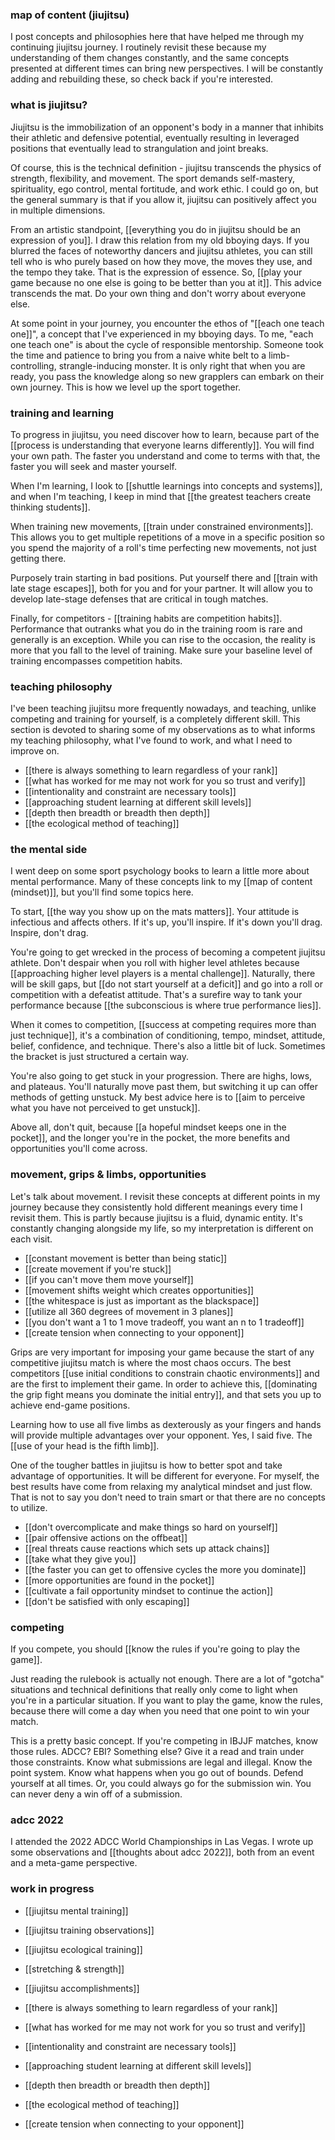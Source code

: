 ### map of content (jiujitsu)

I post concepts and philosophies here that have helped me through my continuing jiujitsu journey. I routinely revisit these because my understanding of them changes constantly, and the same concepts presented at different times can bring new perspectives. I will be constantly adding and rebuilding these, so check back if you're interested.

### what is jiujitsu?

Jiujitsu is the immobilization of an opponent's body in a manner that inhibits their athletic and defensive potential, eventually resulting in leveraged positions that eventually lead to strangulation and joint breaks.

Of course, this is the technical definition - jiujitsu transcends the physics of strength, flexibility, and movement. The sport demands self-mastery, spirituality, ego control, mental fortitude, and work ethic. I could go on, but the general summary is that if you allow it, jiujitsu can positively affect you in multiple dimensions.

From an artistic standpoint, [[everything you do in jiujitsu should be an expression of you]]. I draw this relation from my old bboying days. If you blurred the faces of noteworthy dancers and jiujitsu athletes, you can still tell who is who purely based on how they move, the moves they use, and the tempo they take. That is the expression of essence. So, [[play your game because no one else is going to be better than you at it]]. This advice transcends the mat. Do your own thing and don't worry about everyone else.

At some point in your journey, you encounter the ethos of "[[each one teach one]]", a concept that I've experienced in my bboying days. To me, "each one teach one" is about the cycle of responsible mentorship. Someone took the time and patience to bring you from a naive white belt to a limb-controlling, strangle-inducing monster. It is only right that when you are ready, you pass the knowledge along so new grapplers can embark on their own journey. This is how we level up the sport together.

### training and learning

To progress in jiujitsu, you need discover how to learn, because part of the [[process is understanding that everyone learns differently]]. You will find your own path. The faster you understand and come to terms with that, the faster you will seek and master yourself.

When I'm learning, I look to [[shuttle learnings into concepts and systems]], and when I'm teaching, I keep in mind that [[the greatest teachers create thinking students]].

When training new movements, [[train under constrained environments]]. This allows you to get multiple repetitions of a move in a specific position so you spend the majority of a roll's time perfecting new movements, not just getting there.

Purposely train starting in bad positions. Put yourself there and [[train with late stage escapes]], both for you and for your partner. It will allow you to develop late-stage defenses that are critical in tough matches.

Finally, for competitors - [[training habits are competition habits]]. Performance that outranks what you do in the training room is rare and generally is an exception. While you can rise to the occasion, the reality is more that you fall to the level of training. Make sure your baseline level of training encompasses competition habits.

### teaching philosophy

I've been teaching jiujitsu more frequently nowadays, and teaching, unlike competing and training for yourself, is a completely different skill. This section is devoted to sharing some of my observations as to what informs my teaching philosophy, what I've found to work, and what I need to improve on.

- [[there is always something to learn regardless of your rank]]
- [[what has worked for me may not work for you so trust and verify]]
- [[intentionality and constraint are necessary tools]]
- [[approaching student learning at different skill levels]]
- [[depth then breadth or breadth then depth]]
- [[the ecological method of teaching]]

### the mental side

I went deep on some sport psychology books to learn a little more about mental performance. Many of these concepts link to my [[map of content (mindset)]], but you'll find some topics here.

To start, [[the way you show up on the mats matters]]. Your attitude is infectious and affects others. If it's up, you'll inspire. If it's down you'll drag. Inspire, don't drag.

You're going to get wrecked in the process of becoming a competent jiujitsu athlete. Don't despair when you roll with higher level athletes because [[approaching higher level players is a mental challenge]]. Naturally, there will be skill gaps, but [[do not start yourself at a deficit]] and go into a roll or competition with a defeatist attitude. That's a surefire way to tank your performance because [[the subconscious is where true performance lies]]. 

When it comes to competition, [[success at competing requires more than just technique]], it's a combination of conditioning, tempo, mindset, attitude, belief, confidence, and technique. There's also a little bit of luck. Sometimes the bracket is just structured a certain way.

You're also going to get stuck in your progression. There are highs, lows, and plateaus. You'll naturally move past them, but switching it up can offer methods of getting unstuck. My best advice here is to [[aim to perceive what you have not perceived to get unstuck]].

Above all, don't quit, because [[a hopeful mindset keeps one in the pocket]], and the longer you're in the pocket, the more benefits and opportunities you'll come across.

### movement, grips & limbs, opportunities

Let's talk about movement. I revisit these concepts at different points in my journey because they consistently hold different meanings every time I revisit them. This is partly because jiujitsu is a fluid, dynamic entity. It's constantly changing alongside my life, so my interpretation is different on each visit.

- [[constant movement is better than being static]]
- [[create movement if you're stuck]]
- [[if you can't move them move yourself]]
- [[movement shifts weight which creates opportunities]]
- [[the whitespace is just as important as the blackspace]]
- [[utilize all 360 degrees of movement in 3 planes]]
- [[you don't want a 1 to 1 move tradeoff, you want an n to 1 tradeoff]]
- [[create tension when connecting to your opponent]]

Grips are very important for imposing your game because the start of any competitive jiujitsu match is where the most chaos occurs. The best competitors [[use initial conditions to constrain chaotic environments]] and are the first to implement their game. In order to achieve this, [[dominating the grip fight means you dominate the initial entry]], and that sets you up to achieve end-game positions.

Learning how to use all five limbs as dexterously as your fingers and hands will provide multiple advantages over your opponent. Yes, I said five. The [[use of your head is the fifth limb]].

One of the tougher battles in jiujitsu is how to better spot and take advantage of opportunities. It will be different for everyone. For myself, the best results have come from relaxing my analytical mindset and just flow. That is not to say you don't need to train smart or that there are no concepts to utilize.

- [[don't overcomplicate and make things so hard on yourself]]
- [[pair offensive actions on the offbeat]]
- [[real threats cause reactions which sets up attack chains]]
- [[take what they give you]]
- [[the faster you can get to offensive cycles the more you dominate]]
- [[more opportunities are found in the pocket]]
- [[cultivate a fail opportunity mindset to continue the action]]
- [[don't be satisfied with only escaping]]

### competing

If you compete, you should [[know the rules if you're going to play the game]].

Just reading the rulebook is actually not enough. There are a lot of "gotcha" situations and technical definitions that really only come to light when you're in a particular situation. If you want to play the game, know the rules, because there will come a day when you need that one point to win your match.

This is a pretty basic concept. If you're competing in IBJJF matches, know those rules. ADCC? EBI? Something else? Give it a read and train under those constraints. Know what submissions are legal and illegal. Know the point system. Know what happens when you go out of bounds. Defend yourself at all times. Or, you could always go for the submission win. You can never deny a win off of a submission.

### adcc 2022

I attended the 2022 ADCC World Championships in Las Vegas. I wrote up some observations and [[thoughts about adcc 2022]], both from an event and a meta-game perspective. 

### work in progress

- [[jiujitsu mental training]]
- [[jiujitsu training observations]]
- [[jiujitsu ecological training]]
- [[stretching & strength]]
- [[jiujitsu accomplishments]]

- [[there is always something to learn regardless of your rank]]
- [[what has worked for me may not work for you so trust and verify]]
- [[intentionality and constraint are necessary tools]]
- [[approaching student learning at different skill levels]]
- [[depth then breadth or breadth then depth]]
- [[the ecological method of teaching]]
- [[create tension when connecting to your opponent]]
